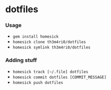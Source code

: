 # dotfiles

### Usage
- ```gem install homesick```
- ```homesick clone th3m4ri0/dotfiles```
- ```homesick symlink th3m4ri0/dotfiles```

### Adding stuff
- ```homesick track [~/.file] dotfiles```
- ```homesick commit dotfiles [COMMIT_MESSAGE]```
- ```homesick push dotfiles```
